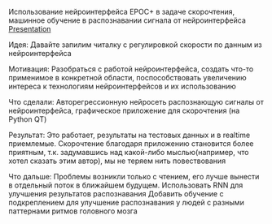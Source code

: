 Использование нейроинтерфейса EPOC+ в задаче скорочтения, машинное обучение в распознавании сигнала от нейроинтерфейса
[Presentation](https://niuitmo-my.sharepoint.com/personal/224789_niuitmo_ru/_layouts/15/guestaccess.aspx?docid=0621c163e565943d1a8fbf5b9ba993294&authkey=AU3Dm0IJSigsIEwRSu5u6U0&e=9ebf6fa71dcf461f875f3017c3f1cd43)

Идея:
Давайте запилим читалку с регулировкой скорости по данным из нейроинтерфейса

Мотивация:
Разобраться с работой нейроинтерфейса, создать что-то применимое в конкретной области, поспособствовать увеличению интереса к технологиям нейроинтерфейсов и их использованию

Что сделали:
Авторегрессионную нейросеть распознающую сигналы от нейроинтерфейса, графическое приложение для скорочтения (на Python QT)

Результат:
Это работает, результаты на тестовых данных и в realtime приемлемые.
Скорочтение благодаря приложению становится более приятным, т.к. задумавшись над какой-либо мыслью(например, что хотел сказать этим автор), мы не теряем нить повествования

Что дальше:
Проблемы возникли только с чтением, его лучше вынести в отдельный поток в ближайшем будущем.
Использовать RNN для улучшения результатов распознавания
Добавить обучение с подкреплением для улучшение распознавания у людей с разными паттернами ритмов головного мозга
